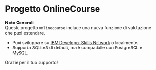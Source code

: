 # Progetto OnlineCourse

**Note Generali**  
Questo progetto `onlinecourse` include una nuova funzione di valutazione che puoi estendere.

- Puoi sviluppare su [IBM Developer Skills Network](https://labs.cognitiveclass.ai/) o localmente.
- Supporta SQLite3 di default, ma è compatibile con PostgreSQL e MySQL.

Grazie per il tuo supporto!
